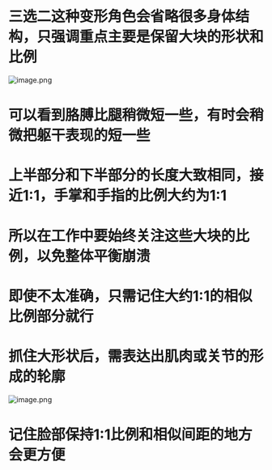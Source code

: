 # 三选二这种变形角色会省略很多身体结构，只强调重点主要是保留大块的形状和比例

![image.png](https://cdn.jsdelivr.net/gh/ymingZ/note-gen-image-sync@main/2025-08/cd1002d5-1158-4f5a-bc21-6f4130602e67.png)

# 可以看到胳膊比腿稍微短一些，有时会稍微把躯干表现的短一些

# 上半部分和下半部分的长度大致相同，接近1:1，手掌和手指的比例大约为1:1

# 所以在工作中要始终关注这些大块的比例，以免整体平衡崩溃

# 即使不太准确，只需记住大约1:1的相似比例部分就行

# 抓住大形状后，需表达出肌肉或关节的形成的轮廓

![image.png](https://cdn.jsdelivr.net/gh/ymingZ/note-gen-image-sync@main/2025-08/c367d8ba-1a29-4a09-8dfb-30d723798556.png)


# 记住脸部保持1:1比例和相似间距的地方会更方便
